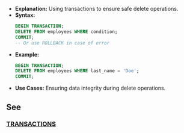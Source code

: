- **Explanation:** Using transactions to ensure safe delete operations.
- **Syntax:**
  ```sql
  BEGIN TRANSACTION;
  DELETE FROM employees WHERE condition;
  COMMIT;
  -- Or use ROLLBACK in case of error
  ```
- **Example:**
  ```sql
  BEGIN TRANSACTION;
  DELETE FROM employees WHERE last_name = 'Doe';
  COMMIT;
  ```
- **Use Cases:** Ensuring data integrity during delete operations.

## See

### [TRANSACTIONS](../Keywords/TRANSACTIONS.md)
